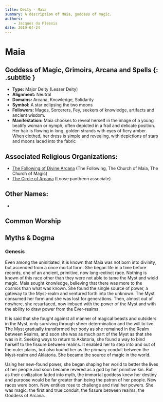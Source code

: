 ```yaml
---
title: Deity - Maia
summary: A description of Maia, goddess of magic.
authors:
    - Jacques du Plessis
date: 2019-04-24
---
```

# Maia
## Goddess of Magic, Grimoirs, Arcana and Spells {: .subtitle }

* **Type:** Major Deity (Lesser Deity)
* **Alignment:** Neutral
* **Domains:** Arcana, Knowledge, Solidarity
* **Symbol:** A star eclipsing the two moons
* **Followers:** Mages, Sorcerers, Fey, seekers of knowledge, artifacts and ancient wisdom.
* **Manifestation:**  Maia chooses to reveal herself in the image of a young beatify woman or nymph, often depicted in a frail and delicate position.  Her hair is flowing in long, golden strands with eyes of fiery amber.  When clothed, her dress is simple and revealing, with depictions of stars and moons laced into the fabric

## Associated Religious Organizations:
* [The Following of Divine Arcana](/religion/organizations/church_of_maia) (The Following, The Church of Maia, The Church of Magic)
* [The Circle of Arcana](/religion/organizations/circle_of_arcana) (Loose pantheon associate)

## Other Names:
*

## Common Worship


## Myths & Dogma
### Genesis
Even among the uninitiated, it is known that Maia was not born into divinity, but ascended from a once mortal form.  She began life in a time before records, one of an ancient, primitive, now long-extinct race.  Nothing is known of this race other than they were not able to tame the Myst and wield magic.  Maia sought knowledge, believing that there was more to the cosmos than what was known.  She found the single source of power, a gateway to the Myst-realm and ventured forth into the unknown.  The Myst consumed her form and she was lost for generations.  Then, almost out of nowhere, she resurfaced, now imbued with the power of the Myst and with the ability to draw power from the Ever-realms.

It is said that she fought against all manner of magical beasts and outsiders in the Myst, only surviving through sheer determination and the will to live.  The Myst gradually transformed her body as she remained in the Realm between Realms, and soon she was as much part of the Myst as that she was in it.  Seeking ways to return to Aklatoria, she found a way to bind herself to the fissure between realms.  It enabled her to step into and out of the outer plains, but also bound her as the primary conduit between the Myst-realm and Aklatoria.  She became the source of magic in the world.

Using her new-found power, she began shaping her world to better the lives of her people and soon became revered as a god by her primitive kin.  But as their civilization faded into myth, the immortal goddess knew her destiny and purpose would be far greater than being the patron of her people.  New races were born.  New entities rose to challenge and rival her powers.  She was magic, the first and true conduit, the fissure between realms, the Goddess of Arcana.